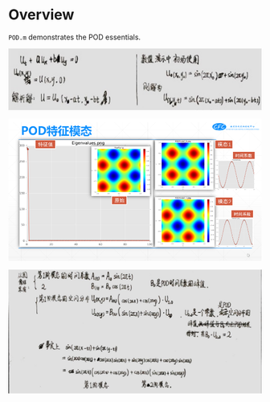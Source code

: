 # Overview

`POD.m` demonstrates the POD essentials.

![](description_1.jpg)

![](description_2.png)

![](description_3.jpg)
